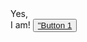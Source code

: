 <script data-name="BMC-Widget" data-cfasync="false" src="https://cdnjs.buymeacoffee.com/1.0.0/widget.prod.min.js" data-id="fighterethan" data-description="Support me on Buy me a coffee!" data-message="If you like my work here, please consider buying me a coffee!" data-color="#FF5F5F" data-position="Right" data-x_margin="18" data-y_margin="18"></script>

<!-- index.html -->

<!DOCTYPE html>
<html lang="en">
<head>
    <meta charset="utf-8">
    <title>Am I HTML already?</title>
Yes,<br>I am!
<style>
.button{
    position: relative;
    border: none;
    transition: .4s ease-in;
    z-index: 1;
  }
.button::before,
.button::after{
    position: absolute;
    content: "";
    z-index: -1;
  }
.btn-1:hover {
    border: 2px solid #ff96ad;
    color: #ff96ad;
    background-color: #17181c;
  }
</style>
</head>
<body>
<button class="btn-1"><a href="https://www.google.com/">"Button 1</button>
</body>
</html>
